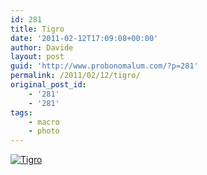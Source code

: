 ```yaml
---
id: 281
title: Tigro
date: '2011-02-12T17:09:08+00:00'
author: Davide
layout: post
guid: 'http://www.probonomalum.com/?p=281'
permalink: /2011/02/12/tigro/
original_post_id:
    - '281'
    - '281'
tags:
    - macro
    - photo
---
```


[![](https://blog.davidegallesi.com/wp-content/uploads/2011/02/tigro-e1297527147999.jpg "Tigro")](http://www.probonomalum.com/wordpress/wp-content/uploads/2011/02/Tigro.jpg)